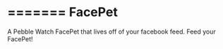 =======
FacePet
=======

A Pebble Watch FacePet that lives off of your facebook feed. Feed your FacePet!

